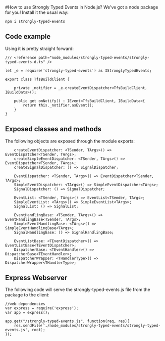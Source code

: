 #How to use Strongly Typed Events in Node.js?
We've got a node package for you! Install it the usual way:
```
npm i strongly-typed-events
```
## Code example
Using it is pretty straight forward:
```
/// <reference path="node_modules/strongly-typed-events/strongly-typed-events.d.ts" />

let _e = require('strongly-typed-events') as IStronglyTypedEvents;

export class TfsBuildClient {

    private _notifier = _e.createEventDispatcher<TfsBuildClient, IBuildData>();

    public get onNotify() : IEvent<TfsBuildClient, IBuildData>{
        return this._notifier.asEvent();
    }
}
```
## Exposed classes and methods
The following objects are exposed through the module exports:

```
    createEventDispatcher: <TSender, TArgs>() => EventDispatcher<TSender, TArgs>;
    createSimpleEventDispatcher: <TSender, TArgs>() => EventDispatcher<TSender, TArgs>;
    createSignalDispatcher: () => SignalDispatcher;

    EventDispatcher: <TSender, TArgs>() => EventDispatcher<TSender, TArgs>;
    SimpleEventDispatcher: <TArgs>() => SimpleEventDispatcher<TArgs>;
    SignalDispatcher: () => SignalDispatcher;

    EventList: <TSender, TArgs>() => EventList<TSender, TArgs>;
    SimpleEventList: <TArgs>() => SimpleEventList<TArgs>;
    SignalList: () => SignalList;

    EventHandlingBase: <TSender, TArgs>() => EventHandlingBase<TSender, TArgs>;
    SimpleEventHandlingBase: <TArgs>() => SimpleEventHandlingBase<TArgs>;
    SignalHandlingBase: () => SignalHandlingBase;

    EventListBase: <TEventDispatcher>() => EventListBase<TEventDispatcher>;
    DispatcherBase: <TEventHandler>() => DispatcherBase<TEventHandler>;
    DispatcherWrapper: <THandlerType>() => DispatcherWrapper<THandlerType>;
```

## Express Webserver
The following code will serve the strongly-typed-events.js file from the package to the client:
```
//web dependencies
var express = require('express');
var app = express();

app.get("/strongly-typed-events.js", function(req, res){
    res.sendFile('./node_modules/strongly-typed-events/strongly-typed-events.js', root);
});
```
